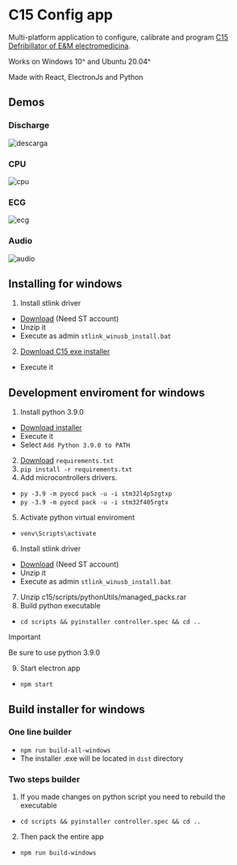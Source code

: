 # C15 Config app
Multi-platform application to configure, calibrate and program [C15 Defribillator of E&M electromedicina](https://www.eym.com.ar/index-EN.html).


Works on Windows 10^ and Ubuntu 20.04^

Made with React, ElectronJs and Python

## Demos  
### Discharge  
![descarga](https://github.com/julian-0/c15/assets/42820126/e597b23b-20b1-4cc5-a6e9-1816c350ebde)

### CPU  
![cpu](https://github.com/julian-0/c15/assets/42820126/f3398550-9712-4880-87a9-9b952b910101)

### ECG  
![ecg](https://github.com/julian-0/c15/assets/42820126/438cd6f8-c438-4f51-8c4f-08e88608c47a)

### Audio  
![audio](https://github.com/julian-0/c15/assets/42820126/d3b3d2de-54ec-45ee-a1b2-9b0d246fb368)

## Installing for windows
1. Install stlink driver 
* [Download](https://www.st.com/en/development-tools/stsw-link009.html) (Need ST account)
* Unzip it
* Execute as admin `stlink_winusb_install.bat`
2. [Download C15 exe installer](https://github.com/julian-0/c15/releases/latest)
* Execute it
  
## Development enviroment for windows
1. Install python 3.9.0
* [Download installer](https://www.python.org/ftp/python/3.9.0/python-3.9.0-amd64.exe)
* Execute it
* Select `Add Python 3.9.0 to PATH`
2. [Download](https://github.com/julian-0/c15/blob/main/requirements.txt) `requirements.txt`
3. `pip install -r requirements.txt`
4. Add microcontrollers drivers.
* `py -3.9 -m pyocd pack -u -i stm32l4p5zgtxp`
* `py -3.9 -m pyocd pack -u -i stm32f405rgtx`
5. Activate python virtual enviroment
* `venv\Scripts\activate`
6. Install stlink driver 
* [Download](https://www.st.com/en/development-tools/stsw-link009.html) (Need ST account)
* Unzip it
* Execute as admin `stlink_winusb_install.bat`
7. Unzip c15/scripts/pythonUtils/managed_packs.rar
8. Build python executable
* `cd scripts && pyinstaller controller.spec && cd ..`
> [!IMPORTANT]
> Be sure to use python 3.9.0
9. Start electron app
* `npm start`

## Build installer for windows
### One line builder
* `npm run build-all-windows`
* The installer .exe will be located in `dist` directory

### Two steps builder
1. If you made changes on python script you need to rebuild the executable
* `cd scripts && pyinstaller controller.spec && cd ..`
2. Then pack the entire app
* `npm run build-windows`